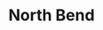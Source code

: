 ---
title: "North Bend"
hashtag: "north-bend"
borders:
  - Rattlesnake Ridge
subdivision-of:
  - King County
tags:
  - Cascades
  - City
  - King County
  - Washington
  - I-90
---
